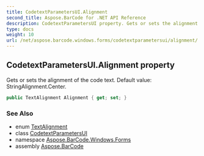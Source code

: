```yaml
---
title: CodetextParametersUI.Alignment
second_title: Aspose.BarCode for .NET API Reference
description: CodetextParametersUI property. Gets or sets the alignment of the code text. Default value StringAlignment.Center
type: docs
weight: 10
url: /net/aspose.barcode.windows.forms/codetextparametersui/alignment/
---
```

## CodetextParametersUI.Alignment property

Gets or sets the alignment of the code text. Default value: StringAlignment.Center.

```csharp
public TextAlignment Alignment { get; set; }
```

### See Also

* enum [TextAlignment](../../../aspose.barcode.generation/textalignment/)
* class [CodetextParametersUI](../)
* namespace [Aspose.BarCode.Windows.Forms](../../../aspose.barcode.windows.forms/)
* assembly [Aspose.BarCode](../../../)


